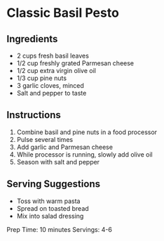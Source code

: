 # Classic Basil Pesto

## Ingredients
- 2 cups fresh basil leaves
- 1/2 cup freshly grated Parmesan cheese
- 1/2 cup extra virgin olive oil
- 1/3 cup pine nuts
- 3 garlic cloves, minced
- Salt and pepper to taste

## Instructions
1. Combine basil and pine nuts in a food processor
2. Pulse several times
3. Add garlic and Parmesan cheese
4. While processor is running, slowly add olive oil
5. Season with salt and pepper

## Serving Suggestions
- Toss with warm pasta
- Spread on toasted bread
- Mix into salad dressing

Prep Time: 10 minutes
Servings: 4-6